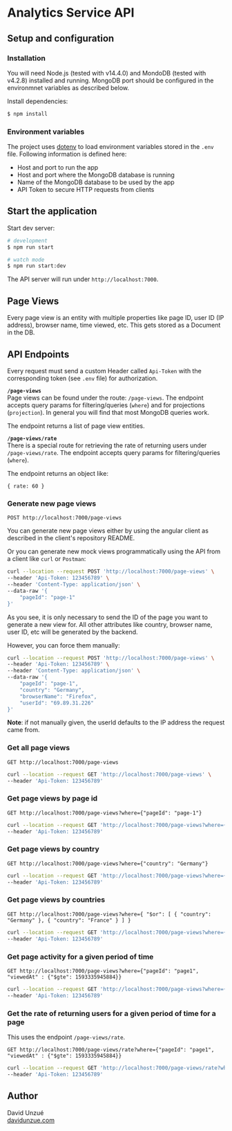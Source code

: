 # Analytics Service API

## Setup and configuration

### Installation

You will need Node.js (tested with v14.4.0) and MondoDB (tested with v4.2.8) installed and running. MongoDB port should be configured in the environmnet variables as described below.

Install dependencies:

```bash
$ npm install
```

### Environment variables

The project uses [dotenv](https://www.npmjs.com/package/dotenv) to load environment variables stored in the `.env` file. Following information is defined here:

- Host and port to run the app
- Host and port where the MongoDB database is running
- Name of the MongoDB database to be used by the app
- API Token to secure HTTP requests from clients

## Start the application

Start dev server:

```bash
# development
$ npm run start

# watch mode
$ npm run start:dev
```

The API server will run under `http://localhost:7000`.

## Page Views

Every page view is an entity with multiple properties like page ID, user ID (IP address), browser name, time viewed, etc. This gets stored as a Document in the DB.

## API Endpoints

Every request must send a custom Header called `Api-Token` with the corresponding token (see `.env` file) for authorization.

**`/page-views`**  
Page views can be found under the route: `/page-views`.
The endpoint accepts query params for filtering/queries (`where`) and for projections (`projection`). In general you will find that most MongoDB queries work.

The endpoint returns a list of page view entities.

**`/page-views/rate`**  
There is a special route for retrieving the rate of returning users under `/page-views/rate`. The endpoint accepts query params for filtering/queries (`where`).

The endpoint returns an object like:

```
{ rate: 60 }
```

### Generate new page views

`POST http://localhost:7000/page-views`

You can generate new page views either by using the angular client as described in the client's repository README.

Or you can generate new mock views programmatically using the API from a client like `curl` or `Postman`:

```bash
curl --location --request POST 'http://localhost:7000/page-views' \
--header 'Api-Token: 123456789' \
--header 'Content-Type: application/json' \
--data-raw '{
    "pageId": "page-1"
}'
```

As you see, it is only necessary to send the ID of the page you want to generate a new view for. All other attributes like country, browser name, user ID, etc will be generated by the backend.

However, you can force them manually:

```bash
curl --location --request POST 'http://localhost:7000/page-views' \
--header 'Api-Token: 123456789' \
--header 'Content-Type: application/json' \
--data-raw '{
    "pageId": "page-1",
    "country": "Germany",
    "browserName": "Firefox",
    "userId": "69.89.31.226"
}'
```

**Note**: if not manually given, the userId defaults to the IP address the request came from.

### Get all page views

`GET http://localhost:7000/page-views`

```bash
curl --location --request GET 'http://localhost:7000/page-views' \
--header 'Api-Token: 123456789'
```

### Get page views by page id

`GET http://localhost:7000/page-views?where={"pageId": "page-1"}`

```bash
curl --location --request GET 'http://localhost:7000/page-views?where={%22pageId%22:%20%22page-1%22}' \
--header 'Api-Token: 123456789'
```

### Get page views by country

`GET http://localhost:7000/page-views?where={"country": "Germany"}`

```bash
curl --location --request GET 'http://localhost:7000/page-views?where={%22country%22:%20%22Germany%22}' \
--header 'Api-Token: 123456789'
```

### Get page views by countries

`GET http://localhost:7000/page-views?where={ "$or": [ { "country": "Germany" }, { "country": "France" } ] }`

```bash
curl --location --request GET 'http://localhost:7000/page-views?where={%20%22$or%22:%20[%20{%20%22country%22:%20%22Germany%22%20},%20{%20%22country%22:%20%22France%22%20}%20]%20}' \
--header 'Api-Token: 123456789'
```

### Get page activity for a given period of time

`GET http://localhost:7000/page-views?where={"pageId": "page1", "viewedAt" : {"$gte": 1593335945884}}`

```bash
curl --location --request GET 'http://localhost:7000/page-views?where={%22pageId%22:%20%22page1%22,%20%20%22viewedAt%22%20:%20{%22$gte%22:%201593335945884}}' \
--header 'Api-Token: 123456789'
```

### Get the rate of returning users for a given period of time for a page

This uses the endpoint `/page-views/rate`.

`GET http://localhost:7000/page-views/rate?where={"pageId": "page1", "viewedAt" : {"$gte": 1593335945884}}`

```bash
curl --location --request GET 'http://localhost:7000/page-views/rate?where={%22pageId%22:%20%22page1%22,%20%20%22viewedAt%22%20:%20{%22$gte%22:%201593335945884}}' \
--header 'Api-Token: 123456789'
```

## Author

David Unzué  
[davidunzue.com](davidunzue.com)

